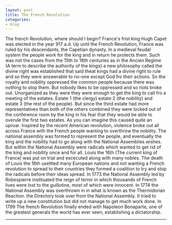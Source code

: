 ```yaml
---
layout: post
title: The French Revolution
categories:
- blog
---
```



The french Revolution, where should I begin? France's frist king Hugh Capet was elected in the year 917 a.d. Up until the French Revolution, France was ruled by his descendants, the Capetian dynasty. In a medieval feudal system the people work for the king and in return he protects them. Such was not the cases from the 15th to 18th centuries as in the Ancien Regime (A term to describe the authority of the kings) a new philosophy called the divine right was established that said theat kings had a divine right to rule and so they were answerable to no-one except God fro their actions. So the royalty and nobility oppressed the common people because there was nothing to stop them. But nobody likes to be oppressed and so riots broke out. Unorganized as they were they were enough to get the king to call fro a meeting of the estates. Estate 1 (the clergy) estate 2 (the nobility) and estate 3 (the rest of the people). But since the third estate had more representatives than both of the others combined they were locked out of the conference room by the king in his fear that they would be able to overule the first two estates. As you can imagine this caused quite an uproar. Inspired by the recent American revolution, violence broke out all across France with the French people wanting to overthrow the nobility. The national assembly was formed to represent the people, and eventually the king and the nobility had to go along with the National Assemblies wishes. But within the National Assembly were radicals which wanted to get rid of the king and nobility once and for all. Louis the 16th (The current king of France) was put on trial and excecuted along with many nobles. The death of Louis the 16th usettled many European nations and not wanting a French revolution to spread to their countries they formed a coalition to try and stop the radicals before their ideas spread. In 1773 the National Assembly led by Robespierre instituated the reign of terror in which thousands of French lives were lost to the guillotine, most of which were innocent. In 1774 the National Assembly was overthrown in in what is known as the Thermidorian Reaction. the Directory took over from the National Assembly. It tried to write up a new constitution but did not manage to get much work done. In 1799 The french Revolution finally ended with Napoleon Bonaparte, one of the greatest generals the world has ever seen, establishing a dictatorship.

---
